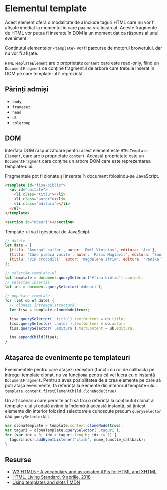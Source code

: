 # Elementul template

Acest element oferă o modalitate de a include taguri HTML care nu vor fi afișate imediat la momentul în care pagina s-a încărcat. Aceste fragmente de HTML vor putea fi inserate în DOM la un moment dat ca răspuns al unui eveniment.

Conținutul elementelor `<template>` vor fi parcurse de motorul browerului, dar nu vor fi afișate.

`HTMLTemplateElement` are o proprietate `content` care este read-only, fiind un `DocumentFragment` ce conține fragmentul de arbore care trebuie inserat în DOM pe care template-ul îl reprezintă.

## Părinți admiși

- `body`,
- `frameset`
- `head`
- `dl`
- `colgroup`

## DOM

Interfața DOM răspunzătoare pentru acest element este `HTMLTemplate​Element`, care are o proprietate `content`. Această proprietate este un `DocumentFragment` care conține un arbore DOM care este reprezentarea template-ului.

Fragmentele pot fi clonate și inserate în document folosindu-se JavaScript.

```html
<template id="fisa-biblio">
  <ul id="unitate">
    <li class="titlu"></li>
    <li class="autor"></li>
    <li class="editura"></li>
  </ul>
</template>

<section id="ubeuri"></section>
```

Template-ul va fi gestionat de JavaScript.

```javascript
// datele
let date = [
  {titlu: 'Amurgul cailor', autor: 'Emil Vinicius', editura: 'Ace'},
  {titlu: 'Când pleacă vacile', autor: 'Paris Maglavit', editura: 'Saniti'},
  {titlu: 'Vin crocodili', autor: 'Magdalena Ifrim', editura: 'Panika'}
];

// selectăm template-ul
let template = document.querySelector('#fisa-biblio').content;
// selectăm inserția
let ins = document.querySelector(`#ubeuri`);

// populare template
for (let ub of date) {
  // clonezi întreaga structură
  let fișa = template.cloneNode(true);

  fișa.querySelector(`.titlu`).textContent = ub.titlu;
  fișa.querySelector(`.autor`).textContent = ub.autor;
  fișa.querySelector(`.editura`).textContent = ub.editura;

  ins.appendChild(fișa);
}
```

## Atașarea de evenimente pe templateuri

Evenimentele pentru care atașezi receptori (funcții cu rol de callback) pe întregul template clonat, nu va funcționa pentru că vei lucra cu o instanță `DocumentFragment`. Pentru a avea posibilitatea de a crea elemente pe care să poți atașa evenimente, fă referință la elemente din interiorul template-ului: `template.content.firstElementChild.cloneNode(true)`.

Un alt scenariu care permite ar fi să faci o referință la conținutul clonat al template-ului și odată având la îndemână această instanță, să țintești elemente din interior folosind selectoarele cunoscute precum `querySelector` sau `querySelectorAll`.

```javascript
var clonaTemplate = template.content.cloneNode(true);
var taguri = clonaTemplate.querySelector(`.taguri`);
for (var idx = 0; idx < taguri.length; idx += 1) {
  taguri[idx].addEventListener('click', nume_functie_callback);
}
```

## Resurse

-   [W3 HTML5 - A vocabulary and associated APIs for HTML and XHTML](https://www.w3.org/TR/html5/)
-   [HTML. Living Standard. 9 aprilie, 2018](https://html.spec.whatwg.org/multipage/scripting.html#the-template-element)
-   [Using templates and slots | MDN](https://developer.mozilla.org/en-US/docs/Web/Web_Components/Using_templates_and_slots)
